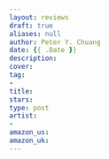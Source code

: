 ```yaml
---
layout: reviews
draft: true
aliases: null
author: Peter Y. Chuang
date: {{ .Date }}
description:
cover:
tag:
-
title:
stars:
type: post
artist:
-
amazon_us:
amazon_uk:
---
```

